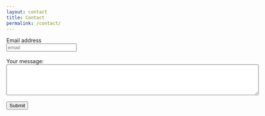 ```yaml
---
layout: contact
title: Contact
permalink: /contact/
---
```

<form action="action_page.php">
Email address<br>
<input type="text" name="email" placeholder="email">
<br>
<br>
Your message:<br>
<textarea rows="5" cols="80" id="TITLE">
</textarea>
<br>
<br>
<input type="submit" value="Submit">
</form>
